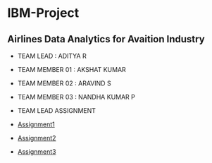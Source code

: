 # IBM-Project

## Airlines Data Analytics for Avaition Industry

  - TEAM LEAD : ADITYA R
  - TEAM MEMBER 01 : AKSHAT KUMAR
  - TEAM MEMBER 02 : ARAVIND S
  - TEAM MEMBER 03 : NANDHA KUMAR P

- TEAM LEAD ASSIGNMENT
- [Assignment1](./Assignments/Team%20Lead/Assignment-01/assignment01.pdf)
- [Assignment2](./Assignments/Team%20Lead/Assignment-02/assignment02.pdf)
- [Assignment3](./Assignments/Team%20Lead/Assignment-03/assignment03.ipynb)
